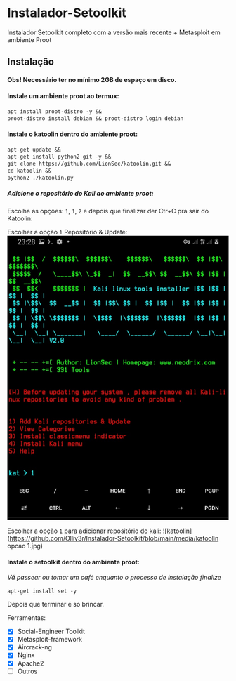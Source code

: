 # Instalador-Setoolkit
Instalador Setoolkit completo com a versão mais recente + Metasploit em ambiente Proot

## Instalação
#### Obs! Necessário ter no mínimo 2GB de espaço em disco.

#### Instale um ambiente proot ao termux:
```
apt install proot-distro -y && 
proot-distro install debian && proot-distro login debian
```

#### Instale o katoolin dentro do ambiente proot:
```
apt-get update && 
apt-get install python2 git -y && 
git clone https://github.com/LionSec/katoolin.git && 
cd katoolin && 
python2 ./katoolin.py
```
##### Adicione o repositório do Kali ao ambiente proot:
Escolha as opçôes: `1`, `1`, `2` e depois que finalizar der Ctr+C pra sair do Katoolin:

Escolher a opção `1` Repositório & Update:
![katoolin](https://github.com/Olliv3r/Instalador-Setoolkit/blob/main/media/katoolin.jpg)

Escolher a opção `1` para adicionar repositório do kali:
![katoolin](https://github.com/Olliv3r/Instalador-Setoolkit/blob/main/media/katoolin opcao 1.jpg)


#### Instale o setoolkit dentro do ambiente proot:
*Vá passear ou tomar um café enquanto o processo de instalação finalize*
```
apt-get install set -y
```

Depois que terminar é so brincar.

Ferramentas:

- [x] Social-Engineer Toolkit
- [x] Metasploit-framework
- [x] Aircrack-ng
- [x] Nginx
- [x] Apache2
- [ ] Outros
